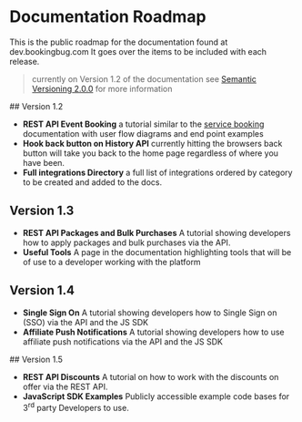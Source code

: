 # Documentation Roadmap
This is the public roadmap for the documentation found at dev.bookingbug.com It goes over the items to be included with each release.

> currently on Version 1.2 of the documentation see [Semantic Versioning 2.0.0](http://semver.org/) for more information

## Version 1.2
- **REST API Event Booking** a tutorial similar to the [service booking](rest-api/service-booking) documentation with user flow diagrams and end point examples
- **Hook back button on History API** currently hitting the browsers back button will take you back to the home page regardless of where you have been.
- **Full integrations Directory** a full list of integrations ordered by category to be created and added to the docs.

## Version 1.3
- **REST API Packages and Bulk Purchases** A tutorial showing developers how to apply packages and bulk purchases via the API.
- **Useful Tools** A page in the documentation highlighting tools that will be of use to a developer working with the platform

## Version 1.4
- **Single Sign On** A tutorial showing developers how to Single Sign on (SSO) via the API and the JS SDK
- **Affiliate Push Notifications** A tutorial showing developers how to use affiliate push notifications via the API and the JS SDK

## Version 1.5
- **REST API Discounts** A tutorial on how to work with the discounts on offer via the REST API.
- **JavaScript SDK Examples** Publicly accessible example code bases for 3<sup>rd</sup> party Developers to use.